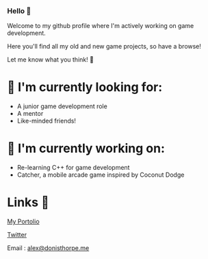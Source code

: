 ### Hello 👋

Welcome to my github profile where I'm actively working on game development.

Here you'll find all my old and new game projects, so have a browse!

Let me know what you think! 🤔
 
# 🌱 I'm currently looking for:
 * A junior game development role
 * A mentor
 * Like-minded friends!

# 🔭 I'm currently working on:
 * Re-learning C++ for game development
 * Catcher, a mobile arcade game inspired by Coconut Dodge

# Links 💬
[My Portolio](https://alex.donisthorpe.me)

[Twitter](https://www.twitter.com/AlexDonisthorpe)

Email : alex@donisthorpe.me


<!--
**AlexDonisthorpe/AlexDonisthorpe** is a ✨ _special_ ✨ repository because its `README.md` (this file) appears on your GitHub profile.

Here are some ideas to get you started:

- 🔭 I’m currently working on ...
- 🌱 I’m currently learning ...
- 👯 I’m looking to collaborate on ...
- 🤔 I’m looking for help with ...
- 💬 Ask me about ...
- 📫 How to reach me: ...
- 😄 Pronouns: ...
- ⚡ Fun fact: ...
-->
